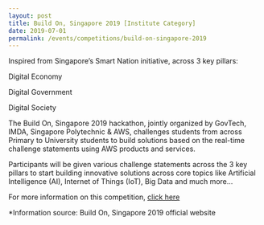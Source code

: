 ```yaml
---
layout: post
title: Build On, Singapore 2019 [Institute Category]
date: 2019-07-01
permalink: /events/competitions/build-on-singapore-2019
---
```


Inspired from Singapore’s Smart Nation initiative, across 3 key pillars:

Digital Economy

Digital Government

Digital Society

 
The Build On, Singapore 2019 hackathon, jointly organized by GovTech, IMDA, Singapore Polytechnic & AWS, challenges students from across Primary to University students to build solutions based on the real-time challenge statements using AWS products and services.

Participants will be given various challenge statements across the 3 key pillars to start building innovative solutions across core topics like Artificial Intelligence (AI), Internet of Things (IoT), Big Data and much more...

For more information on this competition, <a href="https://www.buildonsg-2019.com/" target="_blank">click here</a> 

*Information source: Build On, Singapore 2019 official website
